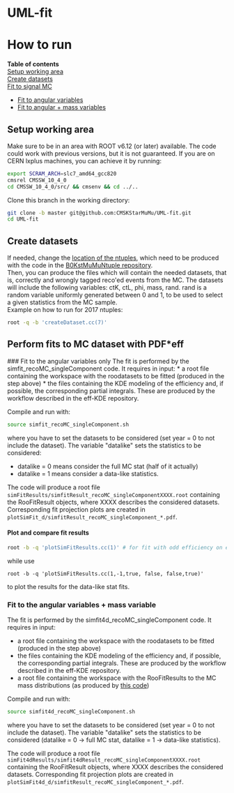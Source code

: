 # UML-fit

# How to run

**Table of contents**  
[Setup working area](#setup)  
[Create datasets](#createDatasets)  
[Fit to signal MC](#performFit)  
* [Fit to angular variables](#angular)  
* [Fit to angular + mass variables](#angMass)  

<a name="setup"/>

## Setup working area
Make sure to be in an area with ROOT v6.12 (or later) available. The code could work with previous versions, but it is not guaranteed.
If you are on CERN lxplus machines, you can achieve it by running:
```sh
export SCRAM_ARCH=slc7_amd64_gcc820
cmsrel CMSSW_10_4_0
cd CMSSW_10_4_0/src/ && cmsenv && cd ../..
```
Clone this branch in the working directory:
```sh
git clone -b master git@github.com:CMSKStarMuMu/UML-fit.git
cd UML-fit
```
<a name="createDatasets"/>

## Create datasets
If needed, change the [location of the ntuples](createDataset.cc#L55-L62), which need to be produced with the code in the [B0KstMuMuNtuple repository](https://github.com/CMSKStarMuMu/B0KstMuMuNtuple).  
Then, you can produce the files which will contain the needed datasets, that is, correctly and wrongly tagged reco'ed events from the MC. The datasets will include the following variables: ctK, ctL, phi, mass, rand.
rand is a random variable uniformly generated between 0 and 1, to be used to select a given statistics from the MC sample.  
Example on how to run for 2017 ntuples:
```sh
root -q -b 'createDataset.cc(7)'
```


<a name="performFit"/>

## Perform fits to MC dataset with PDF*eff

<a name="angular"/>
### Fit to the angular variables only
The fit is performed by the simfit_recoMC_singleComponent code.
It requires in input:
* a root file containing the workspace with the roodatasets to be fitted (produced in the step above)
* the files containing the KDE modeling of the efficiency and, if possible, the corresponding partial integrals. These are produced by the workflow described in the eff-KDE repository. 

Compile and run with:
```sh
source simfit_recoMC_singleComponent.sh
```
where you have to set the datasets to be considered (set year = 0 to not include the dataset). 
The variable "datalike" sets the statistics to be considered:  
* datalike = 0 means consider the full MC stat (half of it actually)  
* datalike = 1 means consider a data-like statistics.  

The code will produce a root file `simFitResults/simfitResult_recoMC_singleComponentXXXX.root` containing the RooFitResult objects, where XXXX describes the considered datasets.
Corresponding fit projection plots are created in `plotSimFit_d/simfitResult_recoMC_singleComponent_*.pdf`.

#### Plot and compare fit results
```sh
root -b -q 'plotSimFitResults.cc(1)' # for fit with odd efficiency on even dataset and full MC stat
```
while use
```
root -b -q 'plotSimFitResults.cc(1,-1,true, false, false,true)' 
```
to plot the results for the data-like stat fits.

<a name="angMass"/>

### Fit to the angular variables + mass variable
The fit is performed by the simfit4d_recoMC_singleComponent code.
It requires in input:
* a root file containing the workspace with the roodatasets to be fitted (produced in the step above)
* the files containing the KDE modeling of the efficiency and, if possible, the corresponding partial integrals. These are produced by the workflow described in the eff-KDE repository. 
* a root file containing the workspace with the RooFitResults to the MC mass distributions (as produced by [this code](https://github.com/CMSKStarMuMu/selection_and_fits/blob/master/perBin_massFit.py))

Compile and run with:
```sh
source simfit4d_recoMC_singleComponent.sh
```
where you have to set the datasets to be considered (set year = 0 to not include the dataset). 
The variable "datalike" sets the statistics to be considered (datalike = 0 -> full MC stat, datalike = 1 -> data-like statistics).  

The code will produce a root file `simFit4dResults/simfit4dResult_recoMC_singleComponentXXXX.root` containing the RooFitResult objects, where XXXX describes the considered datasets.
Corresponding fit projection plots are created in `plotSimFit4d_d/simfitResult_recoMC_singleComponent_*.pdf`.

